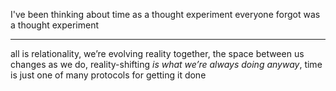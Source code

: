 I've been thinking about time as a thought experiment everyone forgot was a thought experiment

---

all is relationality, we’re evolving reality together, the space between us changes as we do, reality-shifting *is what we’re always doing anyway*, time is just one of many protocols for getting it done
